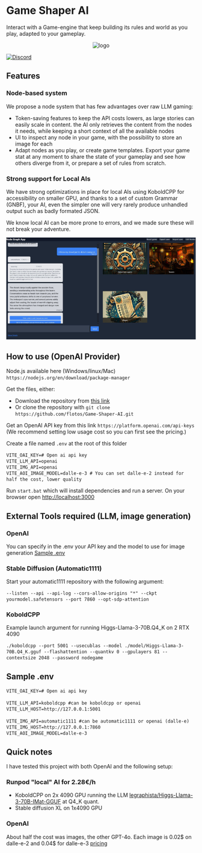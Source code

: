 # Game Shaper AI

Interact with a Game-engine that keep building its rules and world as you play, adapted to your gameplay.

<p align="center">
    <img src="https://github.com/flotos/Game-Shaper-AI/raw/main/logo.jpg" alt="logo"/>
</p>

[![Discord](https://img.shields.io/badge/Discord-%235865F2.svg?style=for-the-badge&logo=discord&logoColor=white)](https://discord.gg/spKp9zeuQV)

## Features
### Node-based system
We propose a node system that has few advantages over raw LLM gaming:
- Token-saving features to keep the API costs lowers, as large stories can easily scale in content. the AI only retrieves the content from the nodes it needs, while keeping a short context of all the available nodes
- UI to inspect any node in your game, with the possibility to store an image for each
- Adapt nodes as you play, or create game templates. Export your game stat at any moment to share the state of your gameplay and see how others diverge from it, or prepare a set of rules from scratch.

### Strong support for Local AIs
We have strong optimizations in place for local AIs using KoboldCPP for accessibility on smaller GPU, and thanks to a set of custom Grammar (GNBF), your AI, even the simpler one will very rarely produce unhandled output such as badly formated JSON.

We know local AI can be more prone to errors, and we made sure these will not break your adventure.

![example screenshot](docs/images/capture2.JPG)


## How to use (OpenAI Provider)
Node.js available here (Windows/linux/Mac)
`https://nodejs.org/en/download/package-manager`

Get the files, either:
- Download the repository from [this link](https://github.com/flotos/Game-Shaper-AI/archive/refs/heads/main.zip)
- Or clone the repository with
`git clone https://github.com/flotos/Game-Shaper-AI.git`

Get an OpenAI API key from this link `https://platform.openai.com/api-keys` (We recommend setting low usage cost so you can first see the pricing.)

Create a file named `.env` at the root of this folder
```
VITE_OAI_KEY=# Open ai api key
VITE_LLM_API=openai
VITE_IMG_API=openai
VITE_AOI_IMAGE_MODEL=dalle-e-3 # You can set dalle-e-2 instead for half the cost, lower quality
```

Run `start.bat` which will install dependencies and run a server.
On your browser open [http://localhost:3000](http://localhost:3000)

## External Tools required (LLM, image generation)
### OpenAI
You can specify in the .env your API key and the model to use for image generation
[Sample .env](#sample-env)


### Stable Diffusion (Automatic1111)

Start your automatic1111 repository with the following argument:

```
--listen --api --api-log --cors-allow-origins "*" --ckpt yourmodel.safetensors --port 7860 --opt-sdp-attention
```

### KoboldCPP

Example launch argument for running Higgs-Llama-3-70B.Q4_K on 2 RTX 4090
```
./koboldcpp --port 5001 --usecublas --model ./model/Higgs-Llama-3-70B.Q4_K.gguf --flashattention --quantkv 0 --gpulayers 81 --contextsize 2048 --password nodegame
```

## Sample .env
```
VITE_OAI_KEY=# Open ai api key

VITE_LLM_API=koboldcpp #can be koboldcpp or openai
VITE_LLM_HOST=http://127.0.0.1:5001

VITE_IMG_API=automatic1111 #can be automatic1111 or openai (dalle-e)
VITE_IMG_HOST=http://127.0.0.1:7860
VITE_AOI_IMAGE_MODEL=dalle-e-3
```

## Quick notes

I have tested this project with both OpenAI and the following setup:

### Runpod "local" AI for 2.28€/h
- KoboldCPP on 2x 4090 GPU running the LLM [legraphista/Higgs-Llama-3-70B-IMat-GGUF](https://huggingface.co/legraphista/Higgs-Llama-3-70B-IMat-GGUF) at Q4_K quant.
- Stable diffusion XL on 1x4090 GPU

### OpenAI
About half the cost was images, the other GPT-4o. Each image is 0.02$ on dalle-e-2 and 0.04$ for dalle-e-3 [pricing](https://openai.com/api/pricing/)